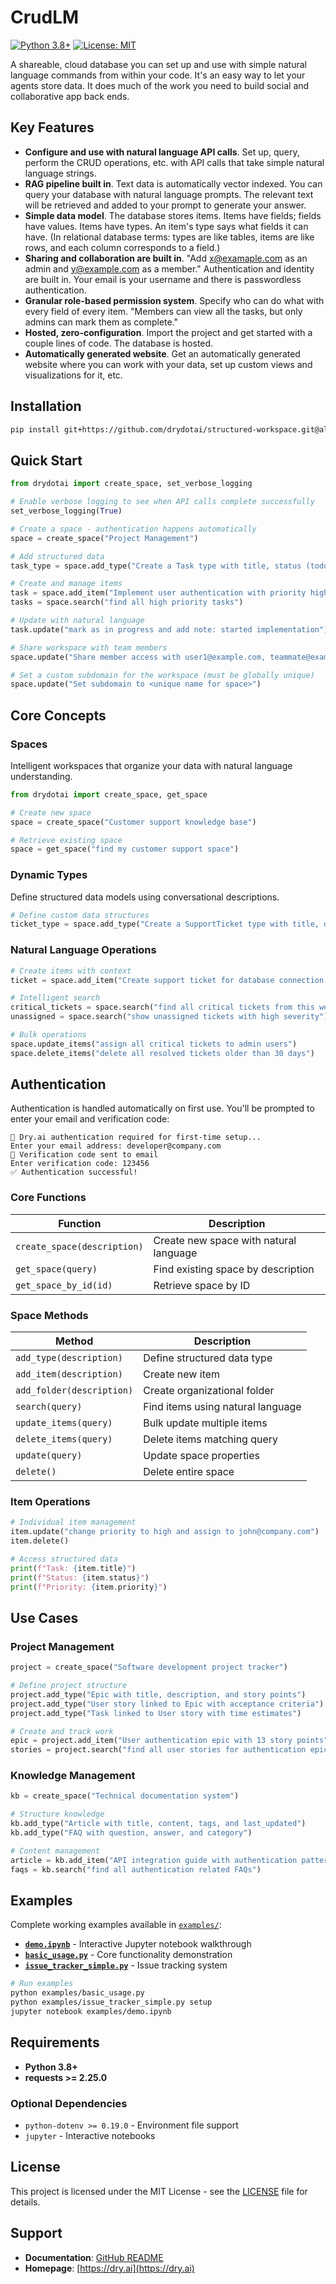 # CrudLM

[![Python 3.8+](https://img.shields.io/badge/python-3.8+-blue.svg)](https://www.python.org/downloads/)
[![License: MIT](https://img.shields.io/badge/License-MIT-yellow.svg)](https://opensource.org/licenses/MIT)

A shareable, cloud database you can set up and use with simple natural language commands from within your code.  It's an easy way to let your agents store data.  It does much of the work you need to build social and collaborative app back ends.

## Key Features

- **Configure and use with natural language API calls**.  Set up, query, perform the CRUD operations, etc. with API calls that take simple natural language strings.
- **RAG pipeline built in**.  Text data is automatically vector indexed.  You can query your database with natural language prompts.  The relevant text will be retrieved and added to your prompt to generate your answer.
- **Simple data model**.  The database stores items.  Items have fields; fields have values.  Items have types.  An item's type says what fields it can have.  (In relational database terms: types are like tables, items are like rows, and each column corresponds to a field.)
- **Sharing and collaboration are built in**.  "Add x@examaple.com as an admin and y@example.com as a member."  Authentication and identity are built in.  Your email is your username and there is passwordless authentication.
- **Granular role-based permission system**.  Specify who can do what with every field of every item.  "Members can view all the tasks, but only admins can mark them as complete."
- **Hosted, zero-configuration**.  Import the project and get started with a couple lines of code.  The database is hosted.
- **Automatically generated website**.  Get an automatically generated website where you can work with your data, set up custom views and visualizations for it, etc.


## Installation

```bash
pip install git+https://github.com/drydotai/structured-workspace.git@alpha
```

## Quick Start

```python
from drydotai import create_space, set_verbose_logging

# Enable verbose logging to see when API calls complete successfully
set_verbose_logging(True)

# Create a space - authentication happens automatically
space = create_space("Project Management")

# Add structured data
task_type = space.add_type("Create a Task type with title, status (todo/in_progress/done), and priority (low/medium/high)")

# Create and manage items
task = space.add_item("Implement user authentication with priority high")
tasks = space.search("find all high priority tasks")

# Update with natural language
task.update("mark as in progress and add note: started implementation")

# Share workspace with team members
space.update("Share member access with user1@example.com, teammate@example.com, and demo@example.com")

# Set a custom subdomain for the workspace (must be globally unique)
space.update("Set subdomain to <unique name for space>")
```

## Core Concepts

### Spaces
Intelligent workspaces that organize your data with natural language understanding.

```python
from drydotai import create_space, get_space

# Create new space
space = create_space("Customer support knowledge base")

# Retrieve existing space
space = get_space("find my customer support space")
```

### Dynamic Types
Define structured data models using conversational descriptions.

```python
# Define custom data structures
ticket_type = space.add_type("Create a SupportTicket type with title, description, and severity that can be low or medium or high or critical")
```

### Natural Language Operations

```python
# Create items with context
ticket = space.add_item("Create support ticket for database connection timeout with critical severity, users unable to access application")

# Intelligent search
critical_tickets = space.search("find all critical tickets from this week")
unassigned = space.search("show unassigned tickets with high severity")

# Bulk operations
space.update_items("assign all critical tickets to admin users")
space.delete_items("delete all resolved tickets older than 30 days")
```

## Authentication

Authentication is handled automatically on first use. You'll be prompted to enter your email and verification code:

```
🔐 Dry.ai authentication required for first-time setup...
Enter your email address: developer@company.com
📧 Verification code sent to email
Enter verification code: 123456
✅ Authentication successful!
```
### Core Functions

| Function | Description |
|----------|-------------|
| `create_space(description)` | Create new space with natural language |
| `get_space(query)` | Find existing space by description |
| `get_space_by_id(id)` | Retrieve space by ID |

### Space Methods

| Method | Description |
|--------|-------------|
| `add_type(description)` | Define structured data type |
| `add_item(description)` | Create new item |
| `add_folder(description)` | Create organizational folder |
| `search(query)` | Find items using natural language |
| `update_items(query)` | Bulk update multiple items |
| `delete_items(query)` | Delete items matching query |
| `update(query)` | Update space properties |
| `delete()` | Delete entire space |

### Item Operations

```python
# Individual item management
item.update("change priority to high and assign to john@company.com")
item.delete()

# Access structured data
print(f"Task: {item.title}")
print(f"Status: {item.status}")
print(f"Priority: {item.priority}")
```

## Use Cases

### Project Management
```python
project = create_space("Software development project tracker")

# Define project structure
project.add_type("Epic with title, description, and story points")
project.add_type("User story linked to Epic with acceptance criteria")
project.add_type("Task linked to User story with time estimates")

# Create and track work
epic = project.add_item("User authentication epic with 13 story points")
stories = project.search("find all user stories for authentication epic")
```

### Knowledge Management
```python
kb = create_space("Technical documentation system")

# Structure knowledge
kb.add_type("Article with title, content, tags, and last_updated")
kb.add_type("FAQ with question, answer, and category")

# Content management
article = kb.add_item("API integration guide with authentication patterns")
faqs = kb.search("find all authentication related FAQs")
```

## Examples

Complete working examples available in [`examples/`](examples/):

- **[`demo.ipynb`](examples/demo.ipynb)** - Interactive Jupyter notebook walkthrough
- **[`basic_usage.py`](examples/basic_usage.py)** - Core functionality demonstration
- **[`issue_tracker_simple.py`](examples/issue_tracker_simple.py)** - Issue tracking system

```bash
# Run examples
python examples/basic_usage.py
python examples/issue_tracker_simple.py setup
jupyter notebook examples/demo.ipynb
```

## Requirements

- **Python 3.8+**
- **requests >= 2.25.0**

### Optional Dependencies
- `python-dotenv >= 0.19.0` - Environment file support
- `jupyter` - Interactive notebooks

## License

This project is licensed under the MIT License - see the [LICENSE](LICENSE) file for details.

## Support

- **Documentation**: [GitHub README](https://github.com/drydotai/structured-workspace)
- **Homepage**: [https://dry.ai](https://dry.ai)
